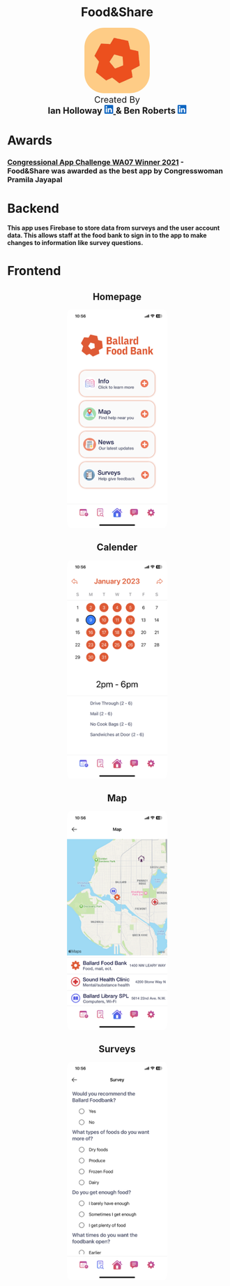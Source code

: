 <h1 align="center">Food&Share</h1>
<div align="center">
  <img 
    src="images/BFBLogo.webp"
    width=150
    style="border-radius: 30%"
  >
</div>
<div align="center" style="font-size: 20px">
Created By
<div>

<div>
  <strong style="font-size: 20px">Ian Holloway</strong>
    <a href="https://www.linkedin.com/in/ianmholloway/">
      <img src="images/linkedin.png" width=20>
    </a>
  <strong style="font-size: 20px">& Ben Roberts<strong>
    <a href="https://www.linkedin.com/in/benjaminradclyfferoberts/">
      <img src="images/linkedin.png" width=20>
    </a>
</div>

<div align="left" style="font-size: 14px">

# Awards

<h3><a href="https://www.congressionalappchallenge.us/21-WA07/">Congressional App Challenge WA07 Winner 2021</a> - Food&Share was awarded as the best app by Congresswoman Pramila Jayapal <h3>

# Backend

<p>This app uses Firebase to store data from surveys and the user account data. This allows staff at the food bank to sign in to the app to make changes to information like survey questions.</p>

# Frontend

<div align="center">
<h2>Homepage</h2>
<img
  src="images/homepage.png"
  height=500
  style="border-radius: 3%"
>
</div>

<div align="center">
<h2>Calender</h2>
<img
  src="images/calendar.png"
  height=500
  style="border-radius: 3%"
>
</div>

<div align="center">
<h2>Map</h2>
<img
  src="images/map.png"
  height=500
  style="border-radius: 3%"
>
</div>

<div align="center">
<h2>Surveys</h2>
<img
  src="images/survey.png"
  height=500
  style="border-radius: 3%"
>
</div>

</div>
